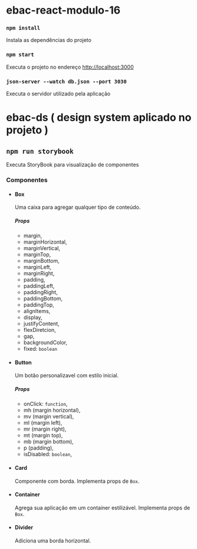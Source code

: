 # ebac-react-modulo-16
 
### `npm install`

Instala as dependências do projeto

### `npm start`

Executa o projeto no endereço [http://localhost:3000](http://localhost:3000)  
 

### `json-server --watch db.json --port 3030`

Executa o servidor utilizado pela aplicação
 

# ebac-ds ( design system aplicado no projeto )

## `npm run storybook`  

Executa StoryBook para visualização de componentes
 
### Componentes

- #### Box
  Uma caixa para agregar qualquer tipo de conteúdo.
  ##### Props
  - margin,
  - marginHorizontal,
  - marginVertical,
  - marginTop,
  - marginBottom,
  - marginLeft,
  - marginRight,
  - padding,
  - paddingLeft,
  - paddingRight,
  - paddingBottom,
  - paddingTop,
  - alignItems,
  - display,
  - justifyContent,
  - flexDiretcion,
  - gap,
  - backgroundColor,
  - fixed: `boolean`
- #### Button
  Um botão personalizavel com estilo inicial.
  ##### Props
   - onClick: `function`, 
   - mh (margin horizontal), 
   - mv (margin vertical), 
   - ml (margin left), 
   - mr (margin right), 
   - mt (margin top), 
   - mb (margin bottom),
   - p (padding), 
   - isDisabled: `boolean`,
- #### Card
  Componente com borda. Implementa props de `Box`.
- #### Container
  Agrega sua aplicação em um container estilizável. Implementa props de `Box`.
- #### Divider  
  Adiciona uma borda horizontal.

